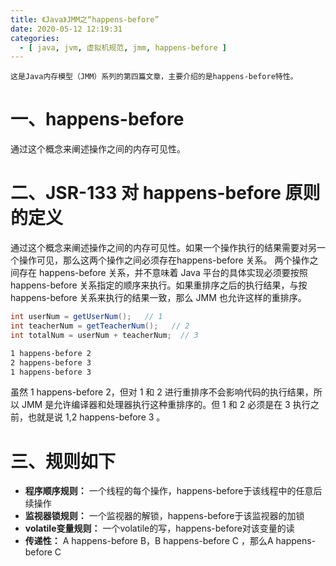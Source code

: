 ```yaml
---
title: 《Java》JMM之“happens-before”
date: 2020-05-12 12:19:31
categories:
  - [ java, jvm, 虚拟机规范, jmm, happens-before ]
---
```


	这是Java内存模型（JMM）系列的第四篇文章，主要介绍的是happens-before特性。

# 一、happens-before
通过这个概念来阐述操作之间的内存可见性。

<!-- more -->

# 二、JSR-133 对 happens-before 原则的定义
通过这个概念来阐述操作之间的内存可见性。如果一个操作执行的结果需要对另一个操作可见，那么这两个操作之间必须存在happens-before 关系。
两个操作之间存在 happens-before 关系，并不意味着 Java 平台的具体实现必须要按照 happens-before 关系指定的顺序来执行。如果重排序之后的执行结果，与按 happens-before 关系来执行的结果一致，那么 JMM 也允许这样的重排序。
```java
int userNum = getUserNum();   // 1
int teacherNum = getTeacherNum();   // 2
int totalNum = userNum + teacherNum;  // 3
```

```dtd
1 happens-before 2
2 happens-before 3
1 happens-before 3
```
虽然 1 happens-before 2，但对 1 和 2 进行重排序不会影响代码的执行结果，所以 JMM 是允许编译器和处理器执行这种重排序的。但 1 和 2 必须是在 3 执行之前，也就是说 1,2 happens-before 3 。



# 三、规则如下
- **程序顺序规则：** 一个线程的每个操作，happens-before于该线程中的任意后续操作
- **监视器锁规则：** 一个监视器的解锁，happens-before于该监视器的加锁
- **volatile变量规则：** 一个volatile的写，happens-before对该变量的读
- **传递性：** A happens-before B，B happens-before C ，那么A happens-before C
